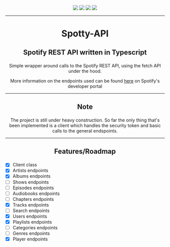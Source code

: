<p align="center">
<img src="https://github.com/mia-z/spotty-api/actions/workflows/main.js.yml/badge.svg" />
<img src=https://img.shields.io/github/package-json/v/mia-z/spotty-api />
<img src=https://img.shields.io/github/commit-activity/w/mia-z/spotty-api />
<img src="https://img.shields.io/codecov/c/github/mia-z/spotty-api" />

---

# <p align="center">Spotty-API</p>

## <p align="center">Spotify REST API written in Typescript</p>

<p align="center">Simple wrapper around calls to the Spotify REST API, using the fetch API under the hood.

<p markdown="1" align="center"> More information on the endpoints used can be found <a href="https://developer.spotify.com/documentation/web-api/reference/#/">here</a> on Spotify's developer portal

---

## <p align="center"> **Note**
<p align="center"> The project is still under heavy construction. So far the only thing that's been implemented is a client which handles the security token and basic calls to the general endspoints.

---

## <p align="center"> Features/Roadmap

- [x] Client class
- [x] Artists endpoints
- [x] Albums endpoints
- [ ] Shows endpoints
- [ ] Episodes endpoints
- [ ] Audiobooks endpoints
- [ ] Chapters endpoints
- [x] Tracks endpoints
- [ ] Search endpoints
- [x] Users endpoints
- [x] Playlists endpoints
- [ ] Categories endpoints
- [ ] Genres endpoints
- [x] Player endpoints